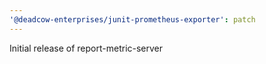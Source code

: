 ```yaml
---
'@deadcow-enterprises/junit-prometheus-exporter': patch
---
```


Initial release of report-metric-server
